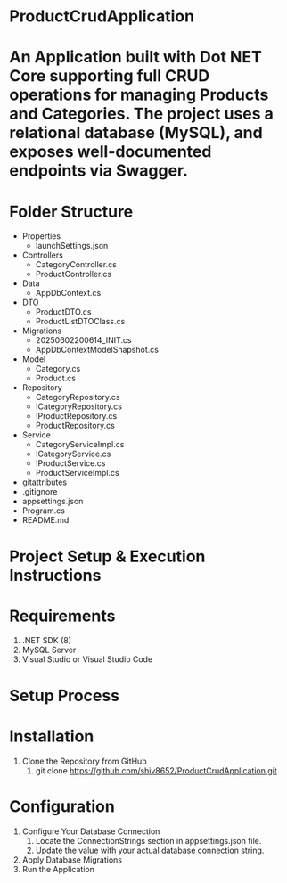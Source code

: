 # ProductCrudApplication 
  # An Application built with Dot NET Core supporting full CRUD operations for managing Products and Categories. The project uses a relational database (MySQL), and exposes well-documented endpoints via Swagger.
# Folder Structure
- Properties
  - launchSettings.json
- Controllers
  - CategoryController.cs
  - ProductController.cs
- Data
  - AppDbContext.cs
- DTO
  - ProductDTO.cs
  - ProductListDTOClass.cs
- Migrations
  - 20250602200614_INIT.cs
  - AppDbContextModelSnapshot.cs
- Model
  - Category.cs
  - Product.cs
- Repository
  - CategoryRepository.cs
  - ICategoryRepository.cs
  - IProductRepository.cs
  - ProductRepository.cs
- Service
  - CategoryServiceImpl.cs
  - ICategoryService.cs
  - IProductService.cs
  - ProductServiceImpl.cs
- gitattributes
- .gitignore
- appsettings.json
- Program.cs
- README.md

# Project Setup & Execution Instructions
# Requirements
1) .NET SDK (8)
2) MySQL Server
3) Visual Studio or Visual Studio Code

#  Setup Process
# Installation
1) Clone the Repository from GitHub
   1) git clone https://github.com/shiv8652/ProductCrudApplication.git
# Configuration
1) Configure Your Database Connection
   1) Locate the ConnectionStrings section in appsettings.json file.
   2) Update the value with your actual database connection string.
2) Apply Database Migrations
3) Run the Application




